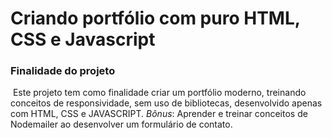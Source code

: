 # Criando portfólio com puro HTML, CSS e Javascript

### Finalidade do projeto

​	Este projeto tem como finalidade criar um portfólio moderno, treinando conceitos de responsividade, sem uso de bibliotecas, desenvolvido apenas com HTML, CSS e JAVASCRIPT. *Bônus*: Aprender e treinar conceitos de Nodemailer ao desenvolver um formulário de contato.

[Publicação original]: (https://dev.to/kunaal438/how-to-make-fully-responsive-modern-portfolio-using-pure-html-css-and-js-1p65)